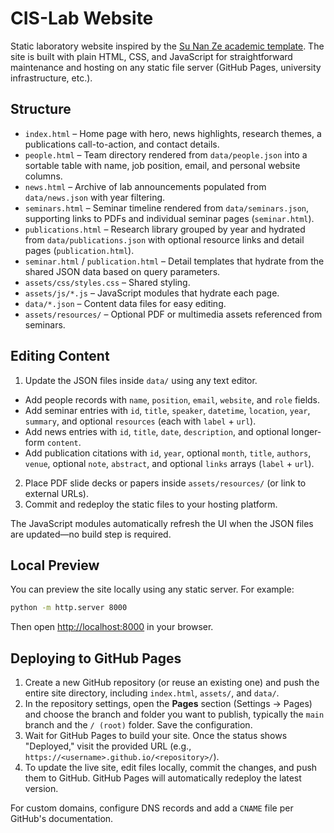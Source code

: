 # CIS-Lab Website

Static laboratory website inspired by the [Su Nan Ze academic template](https://su-nan-ze.github.io/). The site is built with plain HTML, CSS, and JavaScript for straightforward maintenance and hosting on any static file server (GitHub Pages, university infrastructure, etc.).

## Structure

- `index.html` – Home page with hero, news highlights, research themes, a publications call-to-action, and contact details.
- `people.html` – Team directory rendered from `data/people.json` into a sortable table with name, job position, email, and personal website columns.
- `news.html` – Archive of lab announcements populated from `data/news.json` with year filtering.
- `seminars.html` – Seminar timeline rendered from `data/seminars.json`, supporting links to PDFs and individual seminar pages (`seminar.html`).
- `publications.html` – Research library grouped by year and hydrated from `data/publications.json` with optional resource links and detail pages (`publication.html`).
- `seminar.html` / `publication.html` – Detail templates that hydrate from the shared JSON data based on query parameters.
- `assets/css/styles.css` – Shared styling.
- `assets/js/*.js` – JavaScript modules that hydrate each page.
- `data/*.json` – Content data files for easy editing.
- `assets/resources/` – Optional PDF or multimedia assets referenced from seminars.

## Editing Content

1. Update the JSON files inside `data/` using any text editor.
  - Add people records with `name`, `position`, `email`, `website`, and `role` fields.
  - Add seminar entries with `id`, `title`, `speaker`, `datetime`, `location`, `year`, `summary`, and optional `resources` (each with `label` + `url`).
  - Add news entries with `id`, `title`, `date`, `description`, and optional longer-form `content`.
  - Add publication citations with `id`, `year`, optional `month`, `title`, `authors`, `venue`, optional `note`, `abstract`, and optional `links` arrays (`label` + `url`).
2. Place PDF slide decks or papers inside `assets/resources/` (or link to external URLs).
3. Commit and redeploy the static files to your hosting platform.

The JavaScript modules automatically refresh the UI when the JSON files are updated—no build step is required.

## Local Preview

You can preview the site locally using any static server. For example:

```bash
python -m http.server 8000
```

Then open <http://localhost:8000> in your browser.

## Deploying to GitHub Pages

1. Create a new GitHub repository (or reuse an existing one) and push the entire site directory, including `index.html`, `assets/`, and `data/`.
2. In the repository settings, open the **Pages** section (Settings → Pages) and choose the branch and folder you want to publish, typically the `main` branch and the `/ (root)` folder. Save the configuration.
3. Wait for GitHub Pages to build your site. Once the status shows "Deployed," visit the provided URL (e.g., `https://<username>.github.io/<repository>/`).
4. To update the live site, edit files locally, commit the changes, and push them to GitHub. GitHub Pages will automatically redeploy the latest version.

For custom domains, configure DNS records and add a `CNAME` file per GitHub's documentation.
